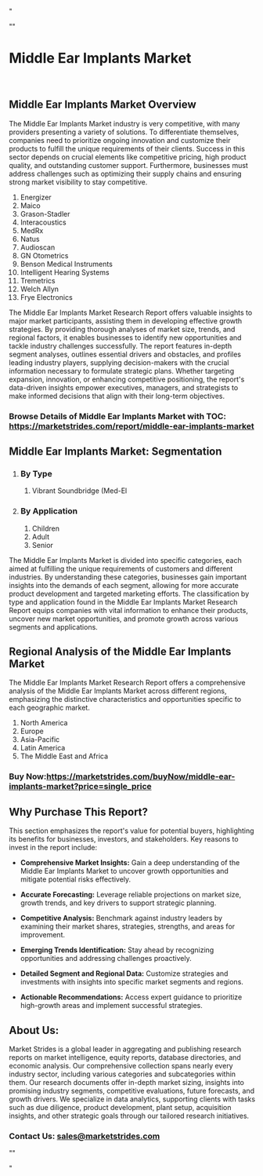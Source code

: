 <p>"</p>
<p>""</p>
<h1>Middle Ear Implants Market</h1>
<p>&nbsp;</p>
<h2>Middle Ear Implants Market Overview</h2>
<p>The Middle Ear Implants Market industry is very competitive, with many providers presenting a variety of solutions. To differentiate themselves, companies need to prioritize ongoing innovation and customize their products to fulfill the unique requirements of their clients. Success in this sector depends on crucial elements like competitive pricing, high product quality, and outstanding customer support. Furthermore, businesses must address challenges such as optimizing their supply chains and ensuring strong market visibility to stay competitive.</p>
<ol>
<li>Energizer</li>
<li>Maico</li>
<li>Grason-Stadler</li>
<li>Interacoustics</li>
<li>MedRx</li>
<li>Natus</li>
<li>Audioscan</li>
<li>GN Otometrics</li>
<li>Benson Medical Instruments</li>
<li>Intelligent Hearing Systems</li>
<li>Tremetrics</li>
<li>Welch Allyn</li>
<li>Frye Electronics</li>
</ol>
<p>The Middle Ear Implants Market Research Report offers valuable insights to major market participants, assisting them in developing effective growth strategies. By providing thorough analyses of market size, trends, and regional factors, it enables businesses to identify new opportunities and tackle industry challenges successfully. The report features in-depth segment analyses, outlines essential drivers and obstacles, and profiles leading industry players, supplying decision-makers with the crucial information necessary to formulate strategic plans. Whether targeting expansion, innovation, or enhancing competitive positioning, the report's data-driven insights empower executives, managers, and strategists to make informed decisions that align with their long-term objectives.</p>
<h3><strong>Browse Details of Middle Ear Implants Market with TOC:</strong> <a href="https://marketstrides.com/report/middle-ear-implants-market">https://marketstrides.com/report/middle-ear-implants-market</a></h3>
<h2>Middle Ear Implants Market: Segmentation</h2>
<ol>
<li>
<h3>By Type</h3>
<ol>
<li>Vibrant Soundbridge (Med-El</li>
</ol>
</li>
<li>
<h3>By Application</h3>
<ol>
<li>Children</li>
<li>Adult</li>
<li>Senior</li>
</ol>
</li>
</ol>
<p>The Middle Ear Implants Market is divided into specific categories, each aimed at fulfilling the unique requirements of customers and different industries. By understanding these categories, businesses gain important insights into the demands of each segment, allowing for more accurate product development and targeted marketing efforts. The classification by type and application found in the Middle Ear Implants Market Research Report equips companies with vital information to enhance their products, uncover new market opportunities, and promote growth across various segments and applications.</p>
<h2>Regional Analysis of the Middle Ear Implants Market</h2>
<p>The Middle Ear Implants Market Research Report offers a comprehensive analysis of the Middle Ear Implants Market across different regions, emphasizing the distinctive characteristics and opportunities specific to each geographic market.</p>
<ol>
<li>North America</li>
<li>Europe</li>
<li>Asia-Pacific</li>
<li>Latin America</li>
<li>The Middle East and Africa</li>
</ol>
<h3><strong>Buy Now:<a href="https://marketstrides.com/buyNow/middle-ear-implants-market?price=single_price">https://marketstrides.com/buyNow/middle-ear-implants-market?price=single_price</a></strong></h3>
<h2>Why Purchase This Report?</h2>
<p>This section emphasizes the report's value for potential buyers, highlighting its benefits for businesses, investors, and stakeholders. Key reasons to invest in the report include:</p>
<ul>
<li><strong>Comprehensive Market Insights:</strong> Gain a deep understanding of the Middle Ear Implants Market to uncover growth opportunities and mitigate potential risks effectively.</li>
</ul>
<ul>
<li><strong>Accurate Forecasting:</strong> Leverage reliable projections on market size, growth trends, and key drivers to support strategic planning.</li>
</ul>
<ul>
<li><strong>Competitive Analysis:</strong> Benchmark against industry leaders by examining their market shares, strategies, strengths, and areas for improvement.</li>
</ul>
<ul>
<li><strong>Emerging Trends Identification:</strong> Stay ahead by recognizing opportunities and addressing challenges proactively.</li>
</ul>
<ul>
<li><strong>Detailed Segment and Regional Data:</strong> Customize strategies and investments with insights into specific market segments and regions.</li>
</ul>
<ul>
<li><strong>Actionable Recommendations:</strong> Access expert guidance to prioritize high-growth areas and implement successful strategies.</li>
</ul>
<h2>About Us:</h2>
<p>Market Strides is a global leader in aggregating and publishing research reports on market intelligence, equity reports, database directories, and economic analysis. Our comprehensive collection spans nearly every industry sector, including various categories and subcategories within them. Our research documents offer in-depth market sizing, insights into promising industry segments, competitive evaluations, future forecasts, and growth drivers. We specialize in data analytics, supporting clients with tasks such as due diligence, product development, plant setup, acquisition insights, and other strategic goals through our tailored research initiatives.</p>
<h3><strong>Contact Us: <a href="mailto:sales@marketstrides.com">sales@marketstrides.com</a></strong></h3>
<p>""</p>
<p>"</p>
